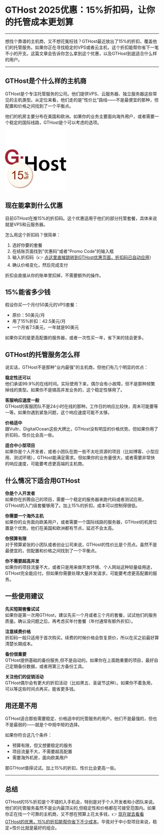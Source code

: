 # GTHost 2025优惠：15%折扣码，让你的托管成本更划算

---

想找个靠谱的主机商，又不想花冤枉钱？GTHost最近放出了15%的折扣，覆盖他们的托管服务。如果你正在寻找稳定的VPS或者云主机，这个折扣能帮你省下一笔不小的开支。这篇文章会告诉你怎么拿到这个优惠，以及GTHost到底适合什么样的用户。

---

## GTHost是个什么样的主机商

GTHost是个专注托管服务的公司。他们提供VPS、云服务器、独立服务器这些常见的主机类型。从定位来看，他们走的是"性价比"路线——不是最便宜的那种，但配置和价格之间找到了一个平衡点。

他们的机房主要分布在美国和欧洲。如果你的业务主要面向海外用户，或者需要一个稳定的国际线路，GTHost是个可以考虑的选项。

![GTHost主机服务概览](image/56880344707324.webp)

## 现在能拿到什么优惠

目前GTHost在推15%的折扣码。这个优惠适用于他们的部分托管套餐，具体来说就是VPS和云服务器。

怎么用这个折扣码？很简单：

1. 选好你要的套餐
2. 在结账页面找到"优惠码"或者"Promo Code"的输入框
3. 输入折扣码（👉 [点这里直接跳转到GTHost优惠页面，折扣码已自动应用](https://cp.gthost.com/en/join/72c7e6b2fc118929f9ede2978f008806)）
4. 确认价格变化，然后完成支付

折扣会直接从你的账单里扣掉，不需要额外的操作。

## 15%能省多少钱

假设你买一个月付50美元的VPS套餐：
- 原价：50美元/月
- 用了15%折扣：42.5美元/月
- 一个月省7.5美元，一年就是90美元

如果你买的是更高配置的服务器，或者一次性买一年，省下来的钱会更多。

## GTHost的托管服务怎么样

说实话，GTHost不是那种"业内最强"的主机商，但他们有几个明显的优点：

**稳定性还可以**  
他们承诺99.9%的在线时间。实际使用下来，偶尔会有小故障，但不是那种频繁掉线的类型。如果你不是搞高并发业务的，这个稳定性够用了。

**客服响应速度一般**  
GTHost的客服团队不是24小时在线的那种。工作日的响应比较快，周末可能要等一等。如果你遇到紧急问题，这个响应速度可能不太够。

**价格适中**  
跟Vultr、DigitalOcean这些大牌比，GTHost没有明显的价格优势。但如果你用了折扣码，性价比会高一些。

**适合中小型项目**  
如果你是个人开发者，或者小团队在跑一些不太吃资源的项目（比如博客、小型应用、测试环境），GTHost能满足需求。但如果你的业务量很大，或者需要非常快的响应速度，可能要考虑更高端的主机商。

## 什么情况下适合用GTHost

**你是个人开发者**  
如果你在折腾自己的项目，需要一个稳定的服务器来跑代码或者测试应用，GTHost的入门级套餐够用了。加上15%的折扣，成本可以控制得很低。

**你需要一个海外主机**  
如果你的业务面向欧美用户，或者需要一个国际线路的服务器，GTHost的机房位置是个优势。他们在美国和欧洲都有节点，延迟不会太高。

**你预算有限**  
对于预算紧张的小团队或者创业公司来说，GTHost的性价比是个亮点。虽然不是最便宜的，但配置和价格之间找到了一个平衡点。

**你不需要超高并发**  
如果你的项目流量不大，或者只是用来做开发环境、个人网站这种轻量级用途，GTHost完全能应付。但如果你需要处理大量并发请求，可能要考虑更高配置的服务。

## 一些使用建议

**先买短期套餐试试**  
如果你是第一次用GTHost，建议先买一个月或者三个月的套餐，试试他们的服务质量。确认没问题之后，再考虑买年付套餐（年付通常有额外折扣）。

**注意续费价格**  
折扣码一般只适用于首次购买。续费的时候价格会恢复原价，所以在买之前最好算清楚长期成本。

**备份很重要**  
GTHost提供基础的备份服务,但不是自动的。如果你在上面跑重要的项目，最好自己定期备份数据，或者用第三方备份工具。

**关注他们的促销活动**  
GTHost偶尔会有更大的折扣活动（比如黑五、圣诞节这种）。如果你不着急用，可以等这些时间点再买，能省更多钱。

## 用还是不用

GTHost适合那些需要稳定、价格适中的托管服务的用户。他们不是最强的，但也不是最弱的——就是个中规中矩的选择。

如果你符合这几个条件：
- 预算有限，但又想要稳定的服务
- 项目流量不大，不需要超高配置
- 需要海外机房，面向欧美用户

那GTHost值得试试。加上15%的折扣，性价比会更高一些。

---

## 总结

GTHost的15%折扣是个不错的入手机会，特别是对于个人开发者和小团队来说。他们的托管服务虽然不是业内最顶尖的,但稳定性和价格都在可接受范围内。如果你正在找一个可靠的主机商，又不想在预算上花太多钱，👉 [现在就去看看GTHost的优惠，15%的折扣能帮你省下不少成本](https://cp.gthost.com/en/join/72c7e6b2fc118929f9ede2978f008806)。毕竟对于中小型项目来说，稳定+性价比就是最好的组合。

